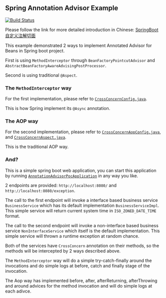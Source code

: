 Spring Annotation Advisor Example
------

[![Build Status](https://travis-ci.org/dewafer/spring-annotation-advisor-example.svg?branch=master)](https://travis-ci.org/dewafer/spring-annotation-advisor-example)

Please follow the link for more detailed introduction in Chinese: [SpringBoot自定义注解切面](http://www.dewafer.com/2018/11/20/SpringBoot自定义注解切面/)

This example demonstrated 2 ways to implement Annotated Advisor for Beans in Spring boot project.

First is using `MethodInterceptor` through `BeanFactoryPointcutAdvisor` and `AbstractBeanFactoryAwareAdvisingPostProcessor`.

Second is using traditional `@Aspect`.

### The `MethodInterceptor` way

For the first implementation, please refer to [`CrossConcernConfig.java`](./src/main/java/com/dewafer/annotationadvisorpoc/config/CrossConcernConfig.java).

This is how Spring implement its `@Async` annotation.

### The AOP way

For the second implementation, please refer to [`CrossConcernAopConfig.java`](./src/main/java/com/dewafer/annotationadvisorpoc/config/CrossConcernAopConfig.java),
and [`CrossConcernAspect.java`](./src/main/java/com/dewafer/annotationadvisorpoc/aop/CrossConcernAspect.java).

This is the traditional AOP way.

### And?

This is a simple spring boot web application, you can start this application by running [`AnnotationAdvisorPocApplication`](./src/main/java/com/dewafer/annotationadvisorpoc/AnnotationAdvisorPocApplication.java) 
in any way you like.

2 endpoints are provided: `http://localhost:8080/` and `http://localhost:8080/exception`.

The call to the first endpoint will invoke a interface based business service `BusinessService` which has its default
implementation `BusinessServiceImpl`. This simple service will return current system time in `ISO_ZONED_DATE_TIME` format.

The call to the second endpoint will invoke a non-interface based business service `NonInterfaceService` which itself is
the default implementation. This simple service will thrown a runtime exception at random chance.

Both of the services have `CrossConcern` annotation on their methods, so the methods will be intercepted by 2 ways described above.

The `MethodInterceptor` way will do a simple try-catch-finally around the invocations and do simple logs at before, catch and finally stage of the invocation.

The Aop way has implemented before, after, afterReturning, afterThrowing and around advices for the method invocation and will do simple logs at each adivce.

